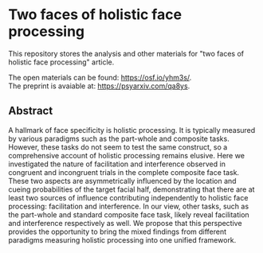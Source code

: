 # Two faces of holistic face processing

This repository stores the analysis and other materials for "two faces of holistic face processing" article. 

The open materials can be found: https://osf.io/yhm3s/.   
The preprint is avaiable at: https://psyarxiv.com/qa8ys.

## Abstract

A hallmark of face specificity is holistic processing. It is typically measured by various paradigms such as the part-whole and composite tasks. However, these tasks do not seem to test the same construct, so a comprehensive account of holistic processing remains elusive. Here we investigated the nature of facilitation and interference observed in congruent and incongruent trials in the complete composite face task. These two aspects are asymmetrically influenced by the location and cueing probabilities of the target facial half, demonstrating that there are at least two sources of influence contributing independently to holistic face processing: facilitation and interference. In our view, other tasks, such as the part-whole and standard composite face task, likely reveal facilitation and interference respectively as well. We propose that this perspective provides the opportunity to bring the mixed findings from different paradigms measuring holistic processing into one unified framework.

